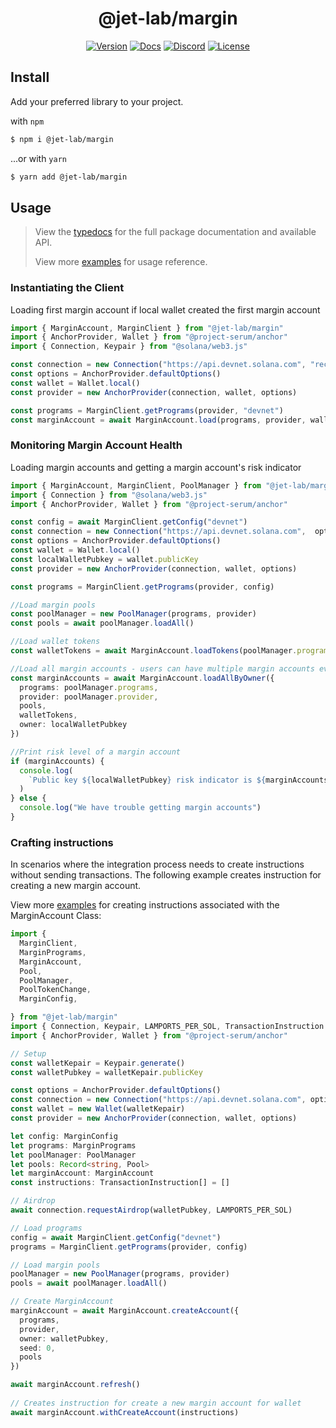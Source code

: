 <div align="center">
  <h1>@jet-lab/margin</h1>

[![Version](https://img.shields.io/npm/v/@jet-lab/margin?color=red)](https://www.npmjs.com/package/@jet-lab/margin/)
[![Docs](https://img.shields.io/badge/doc-typedocs-success)](https://jet-lab.github.io/margin/)
[![Discord](https://img.shields.io/discord/833805114602291200?color=blueviolet)](https://discord.gg/RW2hsqwfej)
[![License](https://img.shields.io/github/license/jet-lab/jet-v2?color=blue)](./LICENSE)

</div>

## Install

Add your preferred library to your project.

with `npm`

```bash
$ npm i @jet-lab/margin
```

...or with `yarn`

```bash
$ yarn add @jet-lab/margin
```

## Usage

> View the [typedocs](https://jet-lab.github.io/margin/) for the full package documentation and available API.
> 
> View more [examples](https://github.com/jet-lab/jet-v2/tree/master/tests/integration/examples) for usage reference.


### Instantiating the Client 
Loading first margin account if local wallet created the first margin account

```ts
import { MarginAccount, MarginClient } from "@jet-lab/margin"
import { AnchorProvider, Wallet } from "@project-serum/anchor"
import { Connection, Keypair } from "@solana/web3.js"

const connection = new Connection("https://api.devnet.solana.com", "recent")
const options = AnchorProvider.defaultOptions()
const wallet = Wallet.local()
const provider = new AnchorProvider(connection, wallet, options)

const programs = MarginClient.getPrograms(provider, "devnet")
const marginAccount = await MarginAccount.load(programs, provider, wallet.publicKey, 0)

```

###  Monitoring Margin Account Health
Loading margin accounts and getting a margin account's risk indicator

```ts
import { MarginAccount, MarginClient, PoolManager } from "@jet-lab/margin"
import { Connection } from "@solana/web3.js"
import { AnchorProvider, Wallet } from "@project-serum/anchor"

const config = await MarginClient.getConfig("devnet")
const connection = new Connection("https://api.devnet.solana.com",  options.commitment)
const options = AnchorProvider.defaultOptions()
const wallet = Wallet.local()
const localWalletPubkey = wallet.publicKey
const provider = new AnchorProvider(connection, wallet, options)

const programs = MarginClient.getPrograms(provider, config)

//Load margin pools
const poolManager = new PoolManager(programs, provider)
const pools = await poolManager.loadAll()

//Load wallet tokens
const walletTokens = await MarginAccount.loadTokens(poolManager.programs, localWalletPubkey)

//Load all margin accounts - users can have multiple margin accounts eventually
const marginAccounts = await MarginAccount.loadAllByOwner({
  programs: poolManager.programs,
  provider: poolManager.provider,
  pools,
  walletTokens,
  owner: localWalletPubkey
})

//Print risk level of a margin account
if (marginAccounts) {
  console.log(
    `Public key ${localWalletPubkey} risk indicator is ${marginAccounts[0].riskIndicator}`
  )
} else {
  console.log("We have trouble getting margin accounts")
}
```

### Crafting instructions
In scenarios where the integration process needs to create instructions 
without sending transactions. The following example creates instruction for creating a new margin account.

View more [examples](https://github.com/jet-lab/jet-v2/tree/master/tests/integration/examples/instructions.test.ts) for creating instructions associated with the MarginAccount Class:

```ts
import {
  MarginClient,
  MarginPrograms,
  MarginAccount,
  Pool,
  PoolManager,
  PoolTokenChange,
  MarginConfig,

} from "@jet-lab/margin"
import { Connection, Keypair, LAMPORTS_PER_SOL, TransactionInstruction } from "@solana/web3.js"
import { AnchorProvider, Wallet } from "@project-serum/anchor"

// Setup 
const walletKepair = Keypair.generate()
const walletPubkey = walletKepair.publicKey

const options = AnchorProvider.defaultOptions()
const connection = new Connection("https://api.devnet.solana.com", options.commitment)
const wallet = new Wallet(walletKepair)
const provider = new AnchorProvider(connection, wallet, options)

let config: MarginConfig
let programs: MarginPrograms
let poolManager: PoolManager
let pools: Record<string, Pool>
let marginAccount: MarginAccount
const instructions: TransactionInstruction[] = []

// Airdrop
await connection.requestAirdrop(walletPubkey, LAMPORTS_PER_SOL)

// Load programs
config = await MarginClient.getConfig("devnet")
programs = MarginClient.getPrograms(provider, config)

// Load margin pools
poolManager = new PoolManager(programs, provider)
pools = await poolManager.loadAll()

// Create MarginAccount
marginAccount = await MarginAccount.createAccount({
  programs,
  provider,
  owner: walletPubkey,
  seed: 0,
  pools
})

await marginAccount.refresh()
  
// Creates instruction for create a new margin account for wallet
await marginAccount.withCreateAccount(instructions)

```